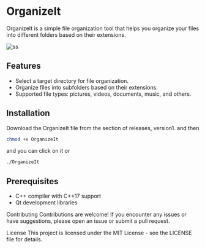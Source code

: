 # OrganizeIt

OrganizeIt is a simple file organization tool that helps you organize your files into different folders based on their extensions.


![ss](https://media.discordapp.net/attachments/1120091854210334800/1148667158134530098/image.png)

## Features

- Select a target directory for file organization.
- Organize files into subfolders based on their extensions.
- Supported file types: pictures, videos, documents, music, and others.

## Installation

Download the OrganizeIt file from the section of releases, version1.
and then

```bash
chmod +x OrganizeIt 
```
and you can click on it or
```bash
./OrganizeIt
```


## Prerequisites

- C++ compiler with C++17 support
- Qt development libraries


Contributing
Contributions are welcome! If you encounter any issues or have suggestions, please open an issue or submit a pull request.

License
This project is licensed under the MIT License - see the LICENSE file for details.
